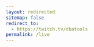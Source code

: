 ```yaml
---
layout: redirected
sitemap: false
redirect_to:
  - https://twitch.tv/dbatools
permalink: /live
---
```

